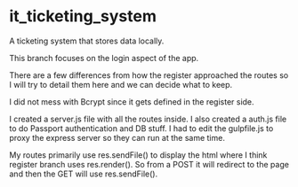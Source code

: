 # it_ticketing_system
A ticketing system that stores data locally.


This branch focuses on the login aspect of the app.

There are a few differences from how the register approached the routes so I will try to detail them here and we can decide what to keep.

I did not mess with Bcrypt since it gets defined in the register side. 

I created a server.js file with all the routes inside.
I also created a auth.js file to do Passport authentication and DB stuff.
I had to edit the gulpfile.js to proxy the express server so they can run at the same time.

My routes primarily use res.sendFile() to display the html where I think register branch uses res.render().
So from a POST it will redirect to the page and then the GET will use res.sendFile().

